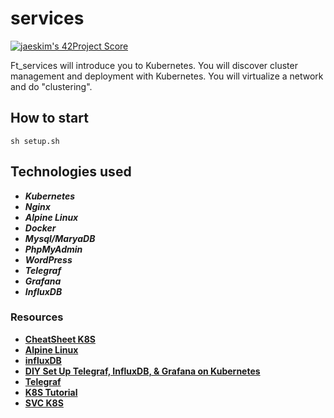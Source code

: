 # services
[![jaeskim's 42Project Score](https://badge42.herokuapp.com/api/project/fgrisell/ft_services)](https://github.com/JaeSeoKim/badge42)


Ft_services will introduce you to Kubernetes. You will discover cluster management and
deployment with Kubernetes. You will virtualize a network and do "clustering".

## How to start
    sh setup.sh

## Technologies used
  * ___Kubernetes___
  * ___Nginx___ 
  * ___Alpine Linux___
  * ___Docker___
  * ___Mysql/MaryaDB___
  * ___PhpMyAdmin___
  * ___WordPress___
  * ___Telegraf___
  * ___Grafana___
  * ___InfluxDB___
  


### Resources
  * [**CheatSheet K8S**](https://kubernetes.io/ru/docs/reference/kubectl/cheatsheet/)
  * [**Alpine Linux**](https://www.youtube.com/watch?v=VffFuW6yzRk&ab_channel=Pingvinus)
  * [**influxDB**](https://blog.egrik.ru/2016/01/influxdata-1-influxdb.html)
  * [**DIY Set Up Telegraf, InfluxDB, & Grafana on Kubernetes**](https://blog.gojekengineering.com/diy-set-up-telegraf-influxdb-grafana-on-kubernetes-d55e32f8ce48)
  * [**Telegraf**](https://github.com/influxdata/telegraf)
  * [**K8S Tutorial**](https://kubernetes.io/ru/docs/tutorials/kubernetes-basics/)
  * [**SVC K8S**](https://kubernetes.io/ru/docs/tutorials/kubernetes-basics/expose/expose-intro/)


